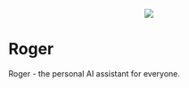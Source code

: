 <p align="center">
  <img src="https://illustoon.com/photo/257.png" />
</p>

# Roger
Roger - the personal AI assistant for everyone.
